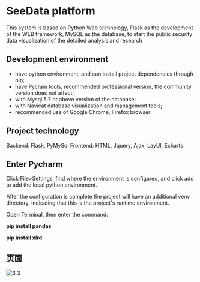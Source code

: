 # SeeData platform
This system is based on Python Web technology, Flask as the development of the WEB framework, MySQL as the database, to start the public security data visualization of the detailed analysis and research

## Development environment

-  have python environment, and can install project dependencies through pip;
- have Pycram tools, recommended professional version, the community version does not affect;
- with Mysql 5.7 or above version of the database;
- with Navicat database visualization and management tools;
- recommended use of Google Chrome, Firefox browser





## Project technology

Backend: Flask, PyMySql
Frontend: HTML, Jquery, Ajax, LayUI, Echarts

## Enter Pycharm
Click File>Settings, find where the environment is configured, and click add to add the local python environment.

After the configuration is complete the project will have an additional venv directory, indicating that this is the project's runtime environment.


Open Terminal, then enter the command:

**pip install pandas**

**pip install xlrd**


## 页面
![3 3](https://github.com/lingding2009/SeeData/assets/125749306/6b2c6a48-2dfc-46e0-96ba-0838477fa97a)


